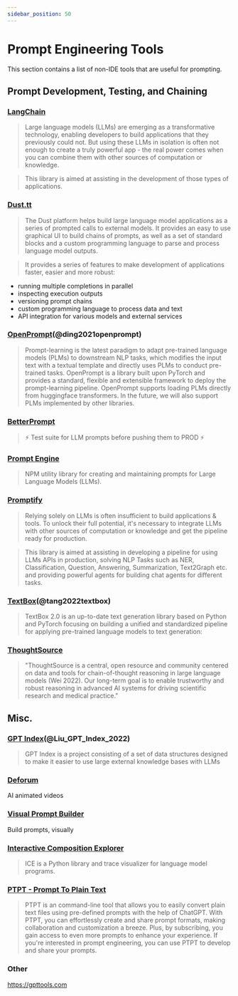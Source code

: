 ```yaml
---
sidebar_position: 50
---
```


# Prompt Engineering Tools

This section contains a list of non-IDE tools that are useful for prompting.

## Prompt Development, Testing, and Chaining

### [LangChain](https://github.com/hwchase17/langchain/)

> Large language models (LLMs) are emerging as a transformative technology, enabling developers to build applications that they previously could not. But using these LLMs in isolation is often not enough to create a truly powerful app - the real power comes when you can combine them with other sources of computation or knowledge.

> This library is aimed at assisting in the development of those types of applications.

### [Dust.tt](https://dust.tt)

> The Dust platform helps build large language model applications as a series of prompted calls
to external models. It provides an easy to use graphical UI to build chains of prompts, as well as a set of standard blocks and a custom programming language to parse and process language model outputs.

> It provides a series of features to make development of applications faster,
easier and more robust:
- running multiple completions in parallel
- inspecting execution outputs
- versioning prompt chains 
- custom programming language to process data and text
- API integration for various models and external services

### [OpenPrompt](https://thunlp.github.io/OpenPrompt/)(@ding2021openprompt)

> Prompt-learning is the latest paradigm to adapt pre-trained language models (PLMs) to downstream NLP tasks, which modifies the input text with a textual template and directly uses PLMs to conduct pre-trained tasks. OpenPrompt is a library built upon PyTorch and provides a standard, flexible and extensible framework to deploy the prompt-learning pipeline. OpenPrompt supports loading PLMs directly from huggingface transformers. In the future, we will also support PLMs implemented by other libraries.

### [BetterPrompt](https://github.com/stjordanis/betterprompt)

> ⚡ Test suite for LLM prompts before pushing them to PROD ⚡

### [Prompt Engine](https://github.com/microsoft/prompt-engine)

> NPM utility library for creating and maintaining prompts for Large Language Models (LLMs).

### [Promptify](https://github.com/promptslab/Promptify)

> Relying solely on LLMs is often insufficient to build applications & tools. To unlock their full potential, it's necessary to integrate LLMs with other sources of computation or knowledge and get the pipeline ready for production.

> This library is aimed at assisting in developing a pipeline for using LLMs APIs in production, solving NLP Tasks such as NER, Classification, Question, Answering, Summarization, Text2Graph etc. and providing powerful agents for building chat agents for different tasks.


### [TextBox](https://github.com/RUCAIBox/TextBox)(@tang2022textbox)

> TextBox 2.0 is an up-to-date text generation library based on Python and PyTorch focusing on building a unified and standardized pipeline for applying pre-trained language models to text generation:

### [ThoughtSource](https://github.com/OpenBioLink/ThoughtSource)

> "ThoughtSource is a central, open resource and community centered on data and tools for chain-of-thought reasoning in large language models (Wei 2022). Our long-term goal is to enable trustworthy and robust reasoning in advanced AI systems for driving scientific research and medical practice."

## Misc.

### [GPT Index](https://gpt-index.readthedocs.io/en/latest/)(@Liu_GPT_Index_2022)

> GPT Index is a project consisting of a set of data structures designed to make it easier to use large external knowledge bases with LLMs

### [Deforum](https://github.com/HelixNGC7293/DeforumStableDiffusionLocal)

AI animated videos

### [Visual Prompt Builder](https://tools.saxifrage.xyz/prompt)

Build prompts, visually

### [Interactive Composition Explorer](https://github.com/oughtinc/ice)

> ICE is a Python library and trace visualizer for language model programs.

### [PTPT - Prompt To Plain Text](https://github.com/LeslieLeung/PTPT)

> PTPT is an command-line tool that allows you to easily convert plain text files using pre-defined prompts with the help of ChatGPT. With PTPT, you can effortlessly create and share prompt formats, making collaboration and customization a breeze. Plus, by subscribing, you gain access to even more prompts to enhance your experience. If you're interested in prompt engineering, you can use PTPT to develop and share your prompts.


### Other

https://gpttools.com
